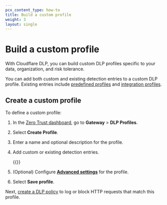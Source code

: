 ```yaml
---
pcx_content_type: how-to
title: Build a custom profile
weight: 3
layout: single
---
```


# Build a custom profile

With Cloudflare DLP, you can build custom DLP profiles specific to your data, organization, and risk tolerance.

You can add both custom and existing detection entries to a custom DLP profile. Existing entries include [predefined profiles](/cloudflare-one/policies/data-loss-prevention/predefined-profiles/) and [integration profiles](/cloudflare-one/policies/data-loss-prevention/integration-profiles/).

## Create a custom profile

To define a custom profile:

1. In the [Zero Trust dashboard](https://one.dash.cloudflare.com/), go to **Gateway** > **DLP Profiles**.
2. Select **Create Profile**.
3. Enter a name and optional description for the profile.
4. Add custom or existing detection entries.

   {{<render file="_dlp-entries.md">}}

5. (Optional) Configure [**Advanced settings**](/cloudflare-one/policies/data-loss-prevention/custom-profile/advanced-settings/) for the profile.
6. Select **Save profile**.

Next, [create a DLP policy](/cloudflare-one/policies/data-loss-prevention/setup/#2-create-a-dlp-policy) to log or block HTTP requests that match this profile.
